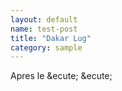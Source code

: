 ```yaml
---
layout: default
name: test-post
title: "Dakar Lug"
category: sample
---
```


Apres le  &ecute;  &ecute; 
